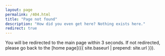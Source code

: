 ```yaml
---
layout: page
permalink: /404.html
title: "Page not found"
description: "How did you even get here? Nothing exists here."
redirect: true
---
```


You will be redirected to the main page within 3 seconds. If not redirected, please go back to the [home page]({{ site.baseurl | prepend: site.url }}).
